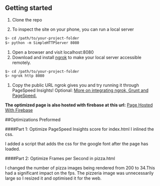 ## Getting started

1. Clone the repo

1. To inspect the site on your phone, you can run a local server

  ```bash
  $> cd /path/to/your-project-folder
  $> python -m SimpleHTTPServer 8080
  ```

1. Open a browser and visit localhost:8080
1. Download and install [ngrok](https://ngrok.com/) to make your local server accessible remotely.

  ``` bash
  $> cd /path/to/your-project-folder
  $> ngrok http 8080
  ```

1. Copy the public URL ngrok gives you and try running it through PageSpeed Insights! Optional: [More on integrating ngrok, Grunt and PageSpeed.](http://www.jamescryer.com/2014/06/12/grunt-pagespeed-and-ngrok-locally-testing/)

**The optimized page is also hosted with firebase at this url:** [Page Hosted With Firebase](https://web-optimisation.firebaseapp.com/"Web-Optimisation")

##Optimizations Preformed

####Part 1: Optimize PageSpeed Insights score for index.html
I inlined the css.

I added a script that adds the css for the google font after the page has loaded. 

####Part 2: Optimize Frames per Second in pizza.html

I changed the number of pizza images being rendered from 200 to 34.This had a significant impact on the fps.
The pizzeria image was unnecessarily large so I resized it and optimised it for the web.
